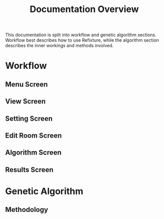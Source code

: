 ﻿---
permalink: /documentation/
title: "Documentation Overview"
image_path: /assets/images/Refixture-Flowchart.png
toc: true
toc_label: "Documentation"
toc_icon: "bars"
toc_sticky: true
---

This documentation is split into workflow and genetic algorithm sections. Workflow best describes how to use Refixture, while the algorithm section describes the inner workings and methods involved.

# Workflow

## Menu Screen



## View Screen



## Setting Screen



## Edit Room Screen



## Algorithm Screen



## Results Screen

# Genetic Algorithm

## Methodology
